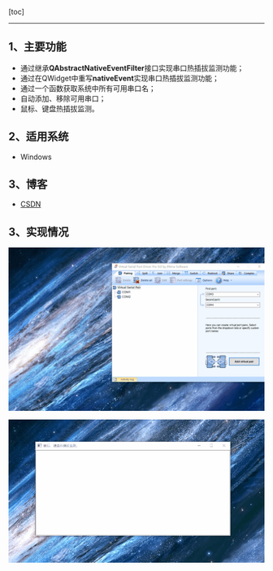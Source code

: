 [toc]

---

## 1、主要功能

* 通过继承**QAbstractNativeEventFilter**接口实现串口热插拔监测功能；
* 通过在QWidget中重写**nativeEvent**实现串口热插拔监测功能；
* 通过一个函数获取系统中所有可用串口名；
* 自动添加、移除可用串口；
* 鼠标、键盘热插拔监测。

## 2、适用系统

* Windows

## 3、博客

* [CSDN](https://blog.csdn.net/qq_43627907/article/details/121345326?spm=1001.2014.3001.5501)

## 3、实现情况

![串口状态检测](README.assets/%E4%B8%B2%E5%8F%A3%E7%8A%B6%E6%80%81%E6%A3%80%E6%B5%8B.gif)

![鼠标键盘热插拔监测](README.assets/%E9%BC%A0%E6%A0%87%E9%94%AE%E7%9B%98%E7%83%AD%E6%8F%92%E6%8B%94%E7%9B%91%E6%B5%8B.gif)

